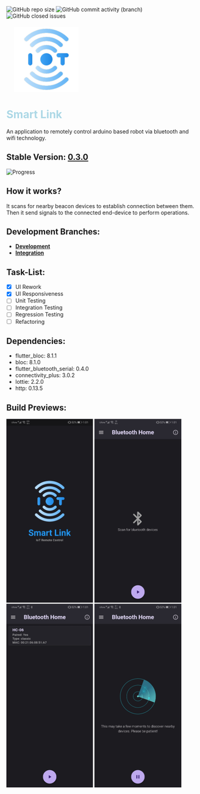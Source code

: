 ![GitHub repo size](https://img.shields.io/github/repo-size/mediocre9/remo-tooth?style=plastic)
![GitHub commit activity (branch)](https://img.shields.io/github/commit-activity/y/mediocre9/remo-tooth?style=plastic)
![GitHub closed issues](https://img.shields.io/github/issues-closed/mediocre9/remo-tooth?style=plastic)

<div style=" margin: 20px">
  <img src="android/app/src/main/res/mipmap-xxxhdpi/ic_launcher.png" height="170">
</div>
  <h1 style="color: lightblue;"><b>Smart Link</b></h1>

An application to remotely control arduino based robot via bluetooth and wifi technology.

## Stable Version: <a href="https://github.com/mediocre9/remo-tooth/releases/tag/v0.3.0">0.3.0</a>

![Progress](https://progress-bar.dev/80/?title=progress)



## How it works?

It scans for nearby beacon devices to establish connection between them. Then it send signals to the connected end-device to perform operations.



## Development Branches:
- **<a href="https://github.com/mediocre9/remo-tooth/tree/development">Development</a>**
- **<a href="https://github.com/mediocre9/remo-tooth/tree/integration">Integration</a>**

## Task-List:
- [x] UI Rework
- [x] UI Responsiveness 
- [ ] Unit Testing
- [ ] Integration Testing
- [ ] Regression Testing
- [ ] Refactoring

## Dependencies:
- flutter_bloc: 8.1.1
- bloc: 8.1.0
- flutter_bluetooth_serial: 0.4.0
- connectivity_plus: 3.0.2
- lottie: 2.2.0
- http: 0.13.5

## Build Previews:
<p float="left">
  <img src="previews/1.jpg" height="480">
  <img src="previews/2.jpg" height="480">
  <img src="previews/3.jpg" height="480">
  <img src="previews/4.jpg" height="480">
</p>
